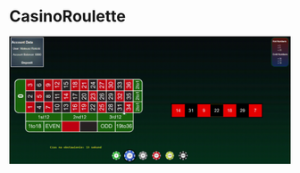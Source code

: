 # CasinoRoulette
<div align="center">
    <img src="./roulette.gif" alt="Roulette" width="700"/>
</div>